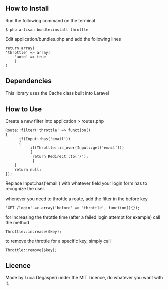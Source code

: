 ## How to Install

Run the following command on the terminal

    $ php artisan bundle:install throttle

Edit application/bundles.php and add the following lines

    return array(
    'throttle' => array(
	    'auto' => true
	    )
    )

## Dependencies

This library uses the Cache class built into Laravel

## How to Use

Create a new filter into application > routes.php

    Route::filter('throttle' => function()
    {
		  if(Input::has('email'))
		  {
			   if(Throttle::is_over(Input::get('email')))
			   {
				return Redirect::to('/');
		    	}
	    }
	    return null;	
    });

Replace Input::has('email') with whatever field your login form has to recognize the user.

whenever you need to throttle a route, add the filter in the before key

    'GET /login' => array('before' => 'throttle', function(){});
    
for increasing the throttle time (after a failed login attempt for example) call the method

    Throttle::increase($key);
    
to remove the throttle for a specific key, simply call

    Throttle::remove($key);

## Licence

Made by Luca Degasperi under the MIT Licence, do whatever you want with it.